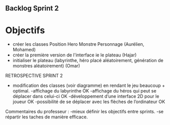 ## Backlog Sprint 2
# Objectifs
- créer les classes Position Hero Monstre Personnage (Aurélien, Mohamed)
- créer la première version de l'interface ie le plateau (Hajar)
- initialiser le plateau (labyrinthe, héro placé aléatoirement, génération de monstres aléatoirement) (Omar)


RETROSPECTIVE SPRINT 2
- modification des classes (voir diagramme) en rendant le jeu beaucoup + optimal.
-affichage du labyrinthe OK
-affichage du héros qui peut se déplacer dans celui-ci OK
-développement d’une interface 2D pour le joueur OK
-possibilité de se déplacer avec les flèches de l’ordinateur OK

Commentaires du professeur : 
-mieux définir les objectifs entre sprints.
-se répartir les taches de manière efficace.

